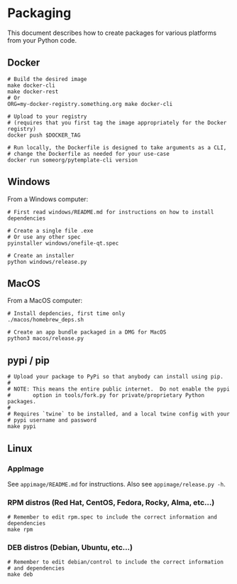 # Packaging
This document describes how to create packages for various platforms from
your Python code.

## Docker
```
# Build the desired image
make docker-cli
make docker-rest
# Or
ORG=my-docker-registry.something.org make docker-cli

# Upload to your registry
# (requires that you first tag the image appropriately for the Docker registry)
docker push $DOCKER_TAG

# Run locally, the Dockerfile is designed to take arguments as a CLI,
# change the Dockerfile as needed for your use-case
docker run someorg/pytemplate-cli version
```

## Windows
From a Windows computer:
```
# First read windows/README.md for instructions on how to install dependencies

# Create a single file .exe
# Or use any other spec
pyinstaller windows/onefile-qt.spec

# Create an installer
python windows/release.py
```

## MacOS
From a MacOS computer:
```
# Install depdencies, first time only
./macos/homebrew_deps.sh

# Create an app bundle packaged in a DMG for MacOS
python3 macos/release.py
```

## pypi / pip
```
# Upload your package to PyPi so that anybody can install using pip.
#
# NOTE: This means the entire public internet.  Do not enable the pypi
#       option in tools/fork.py for private/proprietary Python packages.
#
# Requires `twine` to be installed, and a local twine config with your
# pypi username and password
make pypi
```

## Linux
### AppImage
See `appimage/README.md` for instructions.  Also see `appimage/release.py -h`.

### RPM distros (Red Hat, CentOS, Fedora, Rocky, Alma, etc...)
```
# Remember to edit rpm.spec to include the correct information and dependencies
make rpm
```

### DEB distros (Debian, Ubuntu, etc...)
```
# Remember to edit debian/control to include the correct information
# and dependencies
make deb
```

